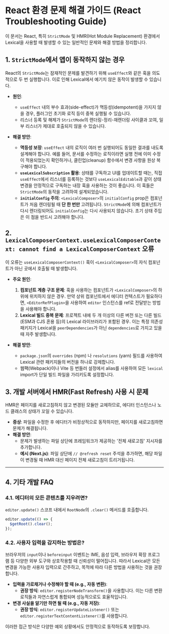 # React 환경 문제 해결 가이드 (React Troubleshooting Guide)

이 문서는 React, 특히 `StrictMode` 및 HMR(Hot Module Replacement) 환경에서 Lexical을 사용할 때 발생할 수 있는 일반적인 문제와 해결 방법을 정리합니다.

## 1. `StrictMode`에서 앱이 동작하지 않는 경우

React의 `StrictMode`는 잠재적인 문제를 발견하기 위해 `useEffect`와 같은 훅을 의도적으로 두 번 실행합니다. 이로 인해 Lexical에서 예기치 않은 동작이 발생할 수 있습니다.

- **원인**:
  - `useEffect` 내의 부수 효과(side-effect)가 멱등성(idempotent)을 가지지 않을 경우, 플러그인 초기화 로직 등이 중복 실행될 수 있습니다.
  - 리스너 등록 및 해제가 `StrictMode`의 렌더링-정리-재렌더링 사이클과 꼬여, 일부 리스너가 제대로 호출되지 않을 수 있습니다.

- **해결 방안**:
  - **멱등성 보장**: `useEffect` 내의 로직이 여러 번 실행되어도 동일한 결과를 내도록 설계해야 합니다. 예를 들어, 문서를 수정하는 로직이라면 실행 전에 이미 수정이 적용되었는지 확인하거나, 클린업(cleanup) 함수에서 변경 사항을 원상 복구해야 합니다.
  - **`useLexicalSubscription` 활용**: 상태를 구독하고 UI를 업데이트할 때는, 직접 `useEffect`에서 리스너를 등록하는 것보다 `useLexicalEditable`과 같이 상태 변경을 안정적으로 구독하는 내장 훅을 사용하는 것이 좋습니다. 이 훅들은 `StrictMode`의 동작을 고려하여 설계되었습니다.
  - **`initialConfig` 주의**: `<LexicalComposer>`의 `initialConfig` prop은 컴포넌트가 처음 렌더링될 때 **단 한 번만** 고려됩니다. `StrictMode`에 의해 컴포넌트가 다시 렌더링되어도 `initialConfig`는 다시 사용되지 않습니다. 초기 상태 주입은 이 점을 반드시 고려해야 합니다.

## 2. `LexicalComposerContext.useLexicalComposerContext: cannot find a LexicalComposerContext` 오류

이 오류는 `useLexicalComposerContext()` 훅이 `<LexicalComposer>`의 자식 컴포넌트가 아닌 곳에서 호출될 때 발생합니다.

- **주요 원인**:
  1.  **컴포넌트 계층 구조 문제**: 훅을 사용하는 컴포넌트가 `<LexicalComposer>`의 하위에 위치하지 않은 경우. 만약 상위 컴포넌트에서 에디터 컨텍스트가 필요하다면, `<EditorRefPlugin>`을 사용하여 `editor` 인스턴스를 ref로 전달받는 방법을 사용해야 합니다.
  2.  **Lexical 빌드 중복 문제**: 프로젝트 내에 두 개 이상의 다른 버전 또는 다른 빌드(ESM과 CJS 혼용 등)의 Lexical 라이브러리가 포함된 경우. 이는 특정 의존성 패키지가 Lexical을 `peerDependencies`가 아닌 `dependencies`로 가지고 있을 때 자주 발생합니다.

- **해결 방안**:
  - `package.json`의 `overrides` (npm) 나 `resolutions` (yarn) 필드를 사용하여 Lexical 관련 패키지들의 버전을 하나로 강제합니다.
  - 웹팩(Webpack)이나 Vite 등 번들러 설정에서 alias를 사용하여 모든 `lexical` import가 단일 빌드 파일을 가리키도록 설정합니다.

## 3. 개발 서버에서 HMR(Fast Refresh) 사용 시 문제

HMR은 페이지를 새로고침하지 않고 변경된 모듈만 교체하므로, 에디터 인스턴스나 노드 클래스의 상태가 꼬일 수 있습니다.

- **증상**: 파일을 수정한 후 에디터가 비정상적으로 동작하지만, 페이지를 새로고침하면 문제가 해결됩니다.
- **해결 방안**:
  - 문제가 발생하는 파일 상단에 프레임워크가 제공하는 '전체 새로고침' 지시자를 추가합니다.
  - **예시 (Next.js)**: 파일 상단에 `// @refresh reset` 주석을 추가하면, 해당 파일이 변경될 때 HMR 대신 페이지 전체 새로고침이 트리거됩니다.

---

## 4. 기타 개발 FAQ

### 4.1. 에디터의 모든 콘텐츠를 지우려면?

`editor.update()` 스코프 내에서 `RootNode`의 `.clear()` 메서드를 호출합니다.

```javascript
editor.update(() => {
  $getRoot().clear();
});
```

### 4.2. 사용자 입력을 감지하는 방법은?

브라우저의 `input`이나 `beforeinput` 이벤트는 IME, 음성 입력, 브라우저 확장 프로그램 등 다양한 외부 도구와 상호작용할 때 신뢰성이 떨어집니다. 따라서 Lexical은 모든 변경을 가능한 사용자 입력으로 간주하고, 목적에 따라 다른 방법을 사용하는 것을 권장합니다.

-   **입력을 가로채거나 수정해야 할 때 (e.g., 자동 변환)**:
    -   **권장 방식**: `editor.registerNodeTransform()`을 사용합니다. 이는 다른 변환 로직들과 자연스럽게 통합되며 성능적으로도 효율적입니다.
-   **변경 사실을 알기만 하면 될 때 (e.g., 자동 저장)**:
    -   **권장 방식**: `editor.registerUpdateListener()` 또는 `editor.registerTextContentListener()`를 사용합니다.

이러한 접근 방식은 다양한 예외 상황에서도 안정적으로 동작하도록 보장합니다. 